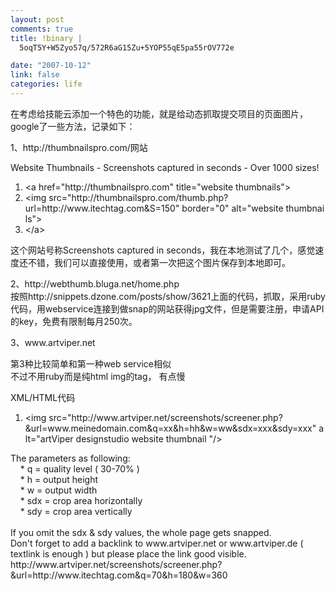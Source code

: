 ```yaml
--- 
layout: post
comments: true
title: !binary |
  5oqT5Y+W5Zyo57q/572R6aG15Zu+5YOP55qE5pa55rOV772e

date: "2007-10-12"
link: false
categories: life
---
```

<p>在考虑给技能云添加一个特色的功能，就是给动态抓取提交项目的页面图片，google了一些方法，记录如下：</p>
<p>1、http://thumbnailspro.com/网站</p>
<div class="codeText">
<div class="codeHead">Website Thumbnails - Screenshots captured in seconds - Over 1000 sizes!</div>
<ol start="1" class="dp-xml">
    <li class="alt"><span><span class="tag">&lt;</span><span class="tag-name">a</span><span>&nbsp;</span><span class="attribute">href</span><span>=</span><span class="attribute-value">&quot;http://thumbnailspro.com&quot;</span><span>&nbsp;</span><span class="attribute">title</span><span>=</span><span class="attribute-value">&quot;website&nbsp;thumbnails&quot;</span><span class="tag">&gt;</span><span>&nbsp;&nbsp;</span></span></li>
    <li class=""><span><span class="tag">&lt;</span><span class="tag-name">img</span><span>&nbsp;</span><span class="attribute">src</span><span>=</span><span class="attribute-value">&quot;http://thumbnailspro.com/thumb.php?url=http://www.itechtag.com&amp;S=150&quot;</span><span>&nbsp;</span><span class="attribute">border</span><span>=</span><span class="attribute-value">&quot;0&quot;</span><span>&nbsp;</span><span class="attribute">alt</span><span>=</span><span class="attribute-value">&quot;website&nbsp;thumbnails&quot;</span><span class="tag">&gt;</span><span>&nbsp;&nbsp;</span></span></li>
    <li class="alt"><span><span class="tag">&lt;/</span><span class="tag-name">a</span><span class="tag">&gt;</span><span>&nbsp;&nbsp;</span></span></li>
</ol>
</div>
<p>这个网站号称Screenshots captured in seconds，我在本地测试了几个，感觉速度还不错，我们可以直接使用，或者第一次把这个图片保存到本地即可。</p>
<p>2、http://webthumb.bluga.net/home.php<br />
按照http://snippets.dzone.com/posts/show/3621上面的代码，抓取，采用ruby代码，用webservice连接到做snap的网站获得jpg文件，但是需要注册，申请API的key，免费有限制每月250次。</p>
<p>3、www.artviper.net</p>
<p>第3种比较简单和第一种web service相似<br />
不过不用ruby而是纯html img的tag， 有点慢<br />
<div class="codeText">
<div class="codeHead">XML/HTML代码</div>
<ol start="1" class="dp-xml">
    <li class="alt"><span><span class="tag">&lt;</span><span class="tag-name">img</span><span>&nbsp;</span><span class="attribute">src</span><span>=</span><span class="attribute-value">&quot;http://www.artviper.net/screenshots/screener.php?&amp;url=www.meinedomain.com&amp;q=xx&amp;h=hh&amp;w=ww&amp;sdx=xxx&amp;sdy=xxx&quot;</span><span>&nbsp;</span><span class="attribute">alt</span><span>=</span><span class="attribute-value">&quot;artViper&nbsp;designstudio&nbsp;website&nbsp;thumbnail&nbsp;&quot;</span><span class="tag">/&gt;</span><span>&nbsp;&nbsp;</span></span></li>
</ol>
</div>
The parameters as following:<br />
&nbsp;&nbsp;&nbsp; * q = quality level ( 30-70% )<br />
&nbsp;&nbsp;&nbsp; * h = output height<br />
&nbsp;&nbsp;&nbsp; * w = output width<br />
&nbsp;&nbsp;&nbsp; * sdx = crop area horizontally<br />
&nbsp;&nbsp;&nbsp; * sdy = crop area vertically<br />
<br />
If you omit the sdx &amp; sdy values, the whole page gets snapped.<br />
Don't forget to add a backlink to www.artviper.net or www.artviper.de ( textlink is enough ) but please place the link good visible.<br />
http://www.artviper.net/screenshots/screener.php?&amp;url=http://www.itechtag.com&amp;q=70&amp;h=180&amp;w=360</p>
<p><img src="http://www.artviper.net/screenshots/screener.php?&amp;url=http://www.itechtag.com&amp;q=70&amp;h=180&amp;w=360" alt="" /></p>
